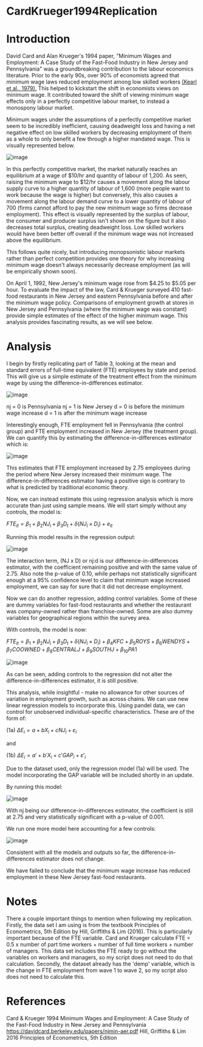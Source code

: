# CardKrueger1994Replication

# Introduction
David Card and Alan Krueger's 1994 paper, "Minimum Wages and Employment: A Case Study of the Fast-Food Industry in New Jersey and Pennsylvania" was a groundbreaking contribution to the labour economics literature. Prior to the early 90s, over 90% of economists agreed that minimum wage laws reduced employment among low skilled workers [(Kearl et al., 1979).](https://www.jstor.org/stable/1801612 "A Confusion of Economists?") This helped to kickstart the shift in economists views on minimum wage. It contributed toward the shift of viewing minimum wage effects only in a perfectly competitive labour market, to instead a monospony labour market. 

Minimum wages under the assumptions of a perfectly competitive market seem to be incredibly inefficient, causing deadweight loss and having a net negative effect on low skilled workers by decreasing employment of them as a whole to only benefit a few through a higher mandated wage. This is visually represented below.

![image](https://github.com/AnthonyPuggs/CardKrueger1994Replication/assets/61487785/4890f8a4-6f6a-492d-bab2-7d71d253e49b)

In this perfectly competitive market, the market naturally reaches an equilibrium at a wage of $10/hr and quantity of labour of 1,200. As seen, raising the minimum wage to $12/hr causes a movement along the labour supply curve to a higher quantity of labour of 1,600 (more people want to work because the wage is higher) but conversely, this also causes a movement along the labour demand curve to a lower quantity of labour of 700 (firms cannot afford to pay the new minimum wage so firms decrease employment). This effect is visually represented by the surplus of labour, the consumer and producer surplus isn't shown on the figure but it also decreases total surplus, creating deadweight loss. Low skilled workers would have been better off overall if the minimum wage was not increased above the equilibrium.

This follows quite nicely, but introducing monopsonistic labour markets rather than perfect competition provides one theory for why increasing minimum wage doesn't always necessarily decrease employment (as will be empirically shown soon).

On April 1, 1992, New Jersey's minimum wage rose from $4.25 to $5.05 per hour. To evaluate the impact of the law, Card & Krueger surveyed 410 fast-food restaurants in New Jersey and eastern Pennsylvania before and after the minimum wage policy. Comparisons of employment growth at stores in New Jersey and Pennsylvania (where the minimum wage was constant) provide simple estimates of the effect of the higher minimum wage. This analysis provides fascinating results, as we will see below.


# Analysis
I begin by firstly replicating part of Table 3, looking at the mean and standard errors of full-time equivalent (FTE) employees by state and period. This will give us a simple estimate of the treatment effect from the minimum wage by using the difference-in-differences estimator. 

![image](https://github.com/AnthonyPuggs/CardKrueger1994Replication/assets/61487785/d3433c19-fe92-49c7-ae3d-84ae8ed6184e)

nj = 0 is Pennsylvania
nj = 1 is New Jersey
d = 0 is before the minimum wage increase
d = 1 is after the minimum wage increase

Interestingly enough, FTE employment fell in Pennsylvania (the control group) and FTE employment increased in New Jersey (the treatment group). We can quantify this by estimating the difference-in-differences estimator which is:

![image](https://github.com/AnthonyPuggs/CardKrueger1994Replication/assets/61487785/4f0abf2e-18c4-40b9-8627-3640047f6bce)

This estimates that FTE employment increased by 2.75 employees during the period where New Jersey increased their minimum wage. The difference-in-differences estimator having a positive sign is contrary to what is predicted by traditional economic theory.

Now, we can instead estimate this using regression analysis which is more accurate than just using sample means.
We will start simply without any controls, the model is:

$FTE_{it} = \beta_{1} + \beta_{2}NJ_{i} + \beta_{3}D_{t} + \delta(NJ_{i} \times D_{i}) + e_{it}$

Running this model results in the regression output:

![image](https://github.com/AnthonyPuggs/CardKrueger1994Replication/assets/61487785/3581c3b0-a348-409e-921a-32ea2a78eca1)

The interaction term, (NJ x D) or nj:d is our difference-in-differences estimator, with the coefficient remaining positive and with the same value of 2.75. Also note the p-value of 0.10, while perhaps not statistically significant enough at a 95% confidence level to claim that minimum wage increased employment, we can say for sure that it did not decrease employment.

Now we can do another regression, adding control variables. Some of these are dummy variables for fast-food restaurants and whether the restaurant was company-owned rather than franchise-owned. Some are also dummy variables for geographical regions within the survey area.

With controls, the model is now:

$FTE_{it} = \beta_{1} + \beta_{2}NJ_{i} + \beta_{3}D_{t} + \delta(NJ_{i} \times D_{i}) + \beta_{4}KFC + \beta_{5}ROYS + \beta_{6}WENDYS + \beta_{7} COOWNED + \beta_{8}CENTRALJ + \beta_{9}SOUTHJ + \beta_{10}PA1$

![image](https://github.com/AnthonyPuggs/CardKrueger1994Replication/assets/61487785/927ae4f4-295f-4cfc-942c-7c48903e1520)

As can be seen, adding controls to the regression did not alter the difference-in-differences estimator, it is still positive. 

This analysis, while insightful - make no allowance for other sources of variation in employment growth, such as across chains. We can use new linear regression models to incorporate this. Using pandel data, we can control for unobserved individual-specific characteristics.
These are of the form of:

(1a) $\Delta E_{i}= a + bX_{i} + cNJ_{i} + \varepsilon_{i}$

and

(1b) $\Delta E_{i}= a' + b'X_{i} + c'GAP_{i} + \varepsilon'_{i}$

Due to the dataset used, only the regression model (1a) will be used. The model incorporating the GAP variable will be included shortly in an update.

By running this model:

![image](https://github.com/AnthonyPuggs/CardKrueger1994Replication/assets/61487785/89e93285-59ab-4e34-baff-8f75c8e09f76)

With nj being our difference-in-differences estimator, the coefficient is still at 2.75 and very statistically significant with a p-value of 0.001. 

We run one more model here accounting for a few controls:

![image](https://github.com/AnthonyPuggs/CardKrueger1994Replication/assets/61487785/18736504-c752-4ccd-be7e-f3da591a459a)

Consistent with all the models and outputs so far, the difference-in-differences estimator does not change.

We have failed to conclude that the minimum wage increase has reduced employment in these New Jersey fast-food restaurants.


# Notes
There a couple important things to mention when following my replication. Firstly, the data set I am using is from the textbook Principles of Econometrics, 5th Edition by Hill, Griffiths & Lim (2016). This is particularly important because of the FTE variable. Card and Krueger calculate FTE = 0.5 x number of part time workers + number of full time workers + number of managers. This data set includes the FTE ready to go without the variables on workers and managers, so my script does not need to do that calculation. Secondly, the dataset already has the 'demp' variable, which is the change in FTE employment from wave 1 to wave 2, so my script also does not need to calculate this.

# References
Card & Krueger 1994 Minimum Wages and Employment: A Case Study of the Fast-Food Industry in New Jersey and Pennsylvania https://davidcard.berkeley.edu/papers/njmin-aer.pdf
Hill, Griffiths & Lim 2016 Principles of Econometrics, 5th Edition
